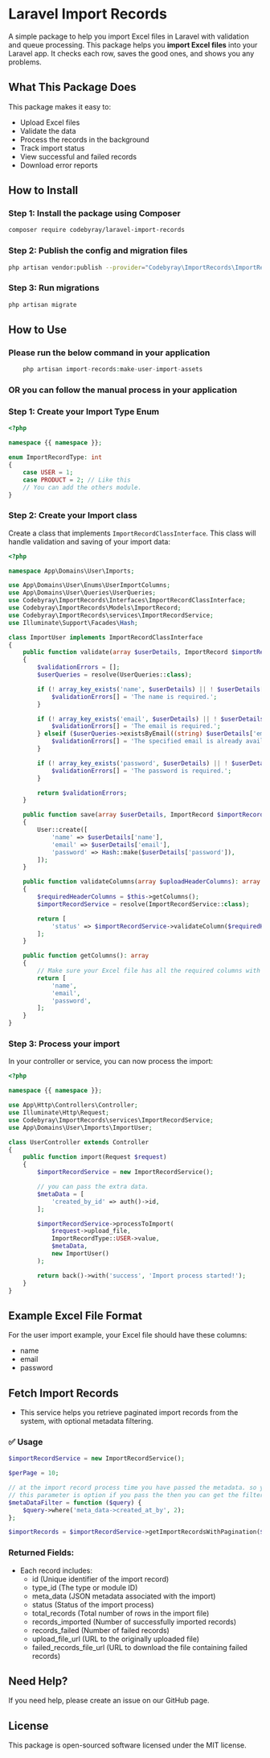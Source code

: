 # Laravel Import Records

A simple package to help you import Excel files in Laravel with validation and queue processing.
This package helps you **import Excel files** into your Laravel app. It checks each row, saves the good ones, and shows you any problems.

## What This Package Does

This package makes it easy to:
- Upload Excel files
- Validate the data
- Process the records in the background
- Track import status
- View successful and failed records
- Download error reports

## How to Install

### Step 1: Install the package using Composer

```bash
composer require codebyray/laravel-import-records
```

### Step 2: Publish the config and migration files

```bash
php artisan vendor:publish --provider="Codebyray\ImportRecords\ImportRecordServiceProvider"
```

### Step 3: Run migrations

```bash
php artisan migrate
```

## How to Use

### Please run the below command in your application

```php
    php artisan import-records:make-user-import-assets
```
### OR you can follow the manual process in your application

### Step 1: Create your Import Type Enum

```php
<?php

namespace {{ namespace }};

enum ImportRecordType: int
{
    case USER = 1;
    case PRODUCT = 2; // Like this
    // You can add the others module.
}
```


### Step 2: Create your Import class

Create a class that implements `ImportRecordClassInterface`. This class will handle validation and saving of your import data:

```php
<?php

namespace App\Domains\User\Imports;

use App\Domains\User\Enums\UserImportColumns;
use App\Domains\User\Queries\UserQueries;
use Codebyray\ImportRecords\Interfaces\ImportRecordClassInterface;
use Codebyray\ImportRecords\Models\ImportRecord;
use Codebyray\ImportRecords\services\ImportRecordService;
use Illuminate\Support\Facades\Hash;

class ImportUser implements ImportRecordClassInterface
{
    public function validate(array $userDetails, ImportRecord $importRecord): array
    {
        $validationErrors = [];
        $userQueries = resolve(UserQueries::class);

        if (! array_key_exists('name', $userDetails) || ! $userDetails['name']) {
            $validationErrors[] = 'The name is required.';
        }

        if (! array_key_exists('email', $userDetails) || ! $userDetails['email']) {
            $validationErrors[] = 'The email is required.';
        } elseif ($userQueries->existsByEmail((string) $userDetails['email'])) {
            $validationErrors[] = 'The specified email is already available in our records.';
        }

        if (! array_key_exists('password', $userDetails) || ! $userDetails['password']) {
            $validationErrors[] = 'The password is required.';
        }

        return $validationErrors;
    }

    public function save(array $userDetails, ImportRecord $importRecord): void
    {
        User::create([
            'name' => $userDetails['name'],
            'email' => $userDetails['email'],
            'password' => Hash::make($userDetails['password']),
        ]);
    }

    public function validateColumns(array $uploadHeaderColumns): array
    {
        $requiredHeaderColumns = $this->getColumns();
        $importRecordService = resolve(ImportRecordService::class);

        return [
            'status' => $importRecordService->validateColumn($requiredHeaderColumns, $uploadHeaderColumns),
        ];
    }

    public function getColumns(): array
    {
        // Make sure your Excel file has all the required columns with the exact same names.
        return [
            'name',
            'email',
            'password',
        ];
    }
}
```

### Step 3: Process your import

In your controller or service, you can now process the import:

```php
<?php

namespace {{ namespace }};

use App\Http\Controllers\Controller;
use Illuminate\Http\Request;
use Codebyray\ImportRecords\services\ImportRecordService;
use App\Domains\User\Imports\ImportUser;

class UserController extends Controller
{
    public function import(Request $request)
    {
        $importRecordService = new ImportRecordService();

        // you can pass the extra data.
        $metaData = [
            'created_by_id' => auth()->id,
        ];

        $importRecordService->processToImport(
            $request->upload_file,
            ImportRecordType::USER->value,
            $metaData,
            new ImportUser()
        );

        return back()->with('success', 'Import process started!');
    }
}
```

## Example Excel File Format

For the user import example, your Excel file should have these columns:
- name
- email
- password

## Fetch Import Records

- This service helps you retrieve paginated import records from the system, with optional metadata filtering.

### ✅ Usage
```php
$importRecordService = new ImportRecordService();

$perPage = 10;

// at the import record process time you have passed the metadata. so you can filter with meta_data contains.
// this parameter is option if you pass the then you can get the filterize data.
$metaDataFilter = function ($query) {
    $query->where('meta_data->created_at_by', 2);
};

$importRecords = $importRecordService->getImportRecordsWithPagination($perPage, $metaDataFilter);
```

### Returned Fields:
- Each record includes:
    - id (Unique identifier of the import record)
    - type_id (The type or module ID)
    - meta_data (JSON metadata associated with the import)
    - status (Status of the import process)
    - total_records (Total number of rows in the import file)
    - records_imported (Number of successfully imported records)
    - records_failed (Number of failed records)
    - upload_file_url (URL to the originally uploaded file)
    - failed_records_file_url (URL to download the file containing failed records)

## Need Help?

If you need help, please create an issue on our GitHub page.

## License

This package is open-sourced software licensed under the MIT license.
